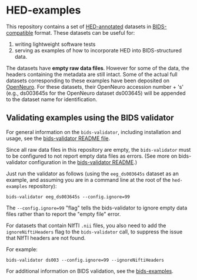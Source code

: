 
# HED-examples

This repository contains a set of [HED-annotated](https://www.hedtags.org)
datasets in [BIDS-compatible](https://bids.neuroimaging.io/) format.
These datasets can be useful for:

1. writing lightweight software tests
1. serving as examples of how to incorporate HED into BIDS-structured data.


The datasets have **empty raw data files**. However for some of the data, the 
headers containing the metadata are still intact. Some of the actual full
datasets corresponding to these examples have been deposited on 
[OpenNeuro](https://openneuro.org). For these datasets, their OpenNeuro
accession number + 's' (e.g., ds003645s for the OpenNeuro dataset ds003645) 
will be appended to the dataset name for identification.

## Validating examples using the BIDS validator

For general information on the `bids-validator`, including installation and usage, see the
[bids-validator README file](https://github.com/bids-standard/bids-validator#quickstart).

Since all raw data files in this repository are empty,
the `bids-validator` must to be configured to not report empty data files as errors.
(See more on bids-validator configuration in the
[bids-validator README](https://github.com/bids-standard/bids-validator#configuration).)

Just run the validator as follows (using the `eeg_ds003645s` dataset as an example,
and assuming you are in a command line at the root of the `hed-examples` repository):

`bids-validator eeg_ds003645s --config.ignore=99`

The `--config.ignore=99` "flag" tells the bids-validator to ignore empty data files rather than to report the "empty file" error.

For datasets that contain NIfTI `.nii` files, you also need to add the `ignoreNiftiHeaders` flag
to the `bids-validator` call, to suppress the issue that NIfTI headers are not found.

For example:

`bids-validator ds003 --config.ignore=99 --ignoreNiftiHeaders`

For additional information on BIDS validation,
see the [bids-examples](https://github.com/bids-standard/bids-examples#readme).
